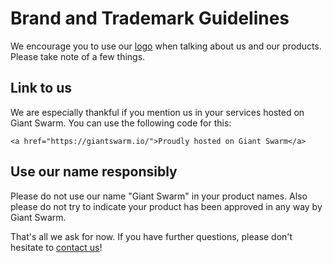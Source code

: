# Brand and Trademark Guidelines

We encourage you to use our [logo](http://styleguide.io/giantswarm/) when talking about us and our products. Please take note of a few things.

## Link to us

We are especially thankful if you mention us in your services hosted on Giant Swarm. You can use the following code for this:

`<a href="https://giantswarm.io/">Proudly hosted on Giant Swarm</a>`

## Use our name responsibly

Please do not use our name "Giant Swarm" in your product names. Also please do not try to indicate your product has been approved in any way by Giant Swarm.

That's all we ask for now. If you have further questions, please don't hesitate to [contact us](/contact/)!
